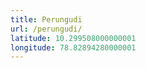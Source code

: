 ```yaml
---
title: Perungudi
url: /perungudi/
latitude: 10.299508000000001
longitude: 78.82894280000001
---
```

